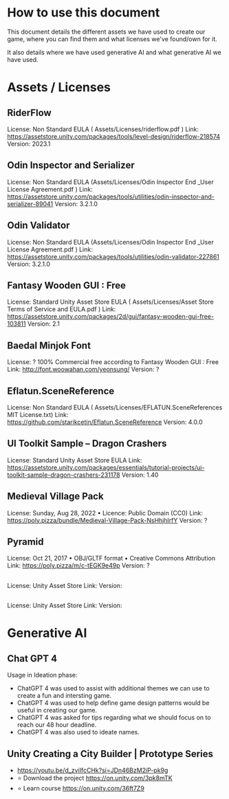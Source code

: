 # How to use this document
This document details the different assets we have used to create our game, where you can find them and what licenses we've found/own for it.

It also details where we have used generative AI and what generative AI we have used.

# Assets / Licenses
## RiderFlow
License: Non Standard EULA ( Assets/Licenses/riderflow.pdf )
Link: https://assetstore.unity.com/packages/tools/level-design/riderflow-218574
Version: 2023.1

## Odin Inspector and Serializer
License: Non Standard EULA (Assets/Licenses/Odin Inspector End _User License Agreement.pdf )
Link: https://assetstore.unity.com/packages/tools/utilities/odin-inspector-and-serializer-89041
Version: 3.2.1.0

## Odin Validator
License: Non Standard EULA (Assets/Licenses/Odin Inspector End _User License Agreement.pdf )
Link: https://assetstore.unity.com/packages/tools/utilities/odin-validator-227861
Version: 3.2.1.0

## Fantasy Wooden GUI : Free
License: Standard Unity Asset Store EULA ( Assets/Licenses/Asset Store Terms of Service and EULA.pdf )
Link: https://assetstore.unity.com/packages/2d/gui/fantasy-wooden-gui-free-103811
Version: 2.1

## Baedal Minjok Font
License: ? 100% Commercial free according to Fantasy Wooden GUI : Free
Link: http://font.woowahan.com/yeonsung/
Version: ?

## Eflatun.SceneReference
License: Non Standard EULA  ( Assets/Licenses/EFLATUN.SceneReferences MIT License.txt)
Link: https://github.com/starikcetin/Eflatun.SceneReference
Version: 4.0.0

## UI Toolkit Sample – Dragon Crashers
License: Standard Unity Asset Store EULA
Link: https://assetstore.unity.com/packages/essentials/tutorial-projects/ui-toolkit-sample-dragon-crashers-231178
Version: 1.40

## Medieval Village Pack
License: Sunday, Aug 28, 2022 • Licence: Public Domain (CC0)
Link: https://poly.pizza/bundle/Medieval-Village-Pack-NsHhjhlrfY
Version: ?
 

## Pyramid
License: Oct 21, 2017 • OBJ/GLTF format • Creative Commons Attribution
Link: https://poly.pizza/m/c-tEGK9e49p
Version: ?
 

## 
License: Unity Asset Store
Link: 
Version: 
 

## 
License: Unity Asset Store
Link: 
Version: 
 

# Generative AI
## Chat GPT 4
Usage in Ideation phase: 
- ChatGPT 4 was used to assist with additional themes we can use to create a fun and intersting game.
- ChatGPT 4 was used to help define game design patterns would be useful in creating our game.
- ChatGPT 4 was asked for tips regarding what we should focus on to reach our 48 hour deadline.
- ChatGPT 4 was also used to ideate names.

## Unity Creating a City Builder | Prototype Series
- https://youtu.be/d_zviIfcCHk?si=JDn46BzM2iP-pk9g
- ⭐ Download the project https://on.unity.com/3pk8mTK
- ⭐ Learn course https://on.unity.com/36ft7Z9

